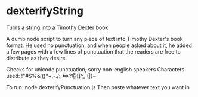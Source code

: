 # dexterifyString
Turns a string into a Timothy Dexter book

A dumb node script to turn any piece of text into Timothy Dexter's book format. He used no punctuation, and when people asked about it, he added a few pages with a few lines of punctuation that the readers are free to distribute as they desire.

Checks for unicode punctuation, sorry non-english speakers
Characters used: !"#$%&'()*+,-./:;<=>?@[\]^_`{|}~

To run: node dexterifyPunctuation.js
Then paste whatever text you want in
